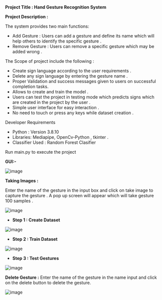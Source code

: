 **Project Title : Hand Gesture Recognition System**

**Project Description :**


The system provides two main functions:

* Add Gesture : Users can add a gesture and define its name which will help others to identify the specific gesture .
* Remove Gesture : Users can remove a specific gesture which may be added wrong .

The Scope of project include the following : 

* Create sign language according to the user requirements .
* Delete any sign language by entering the gesture name .
* Proper Validation and success messages given to users on successful completion tasks.
* Allows to create and train the model .
* Users can test the project in testing mode which predicts signs which are created in the project by the user  .
* Simple user interface for easy interaction .
* No need to touch or press any keys while dataset creation .

Developer Requirements
* Python : Version 3.8.10
* Libraries: Mediapipe, OpenCv-Python , tkinter .
* Classifier Used : Random Forest Clasifier

Run main.py to execute the project

**GUI:-**

![image](https://github.com/saraswatibalotiya/HandGestureRecognitionSystem/assets/54326277/688564b8-2d5f-465f-86dd-6a0d2b61b140)

**Taking Images :**

Enter the name of the gesture in the input box and click on take image to capture the gesture .
A pop up screen will appear which will take gesture 100 samples .

![image](https://github.com/saraswatibalotiya/HandGestureRecognitionSystem/assets/54326277/e04863da-a4ce-4385-9c2d-95d96e1679d6)


* **Step 1 : Create Dataset**

![image](https://github.com/saraswatibalotiya/HandGestureRecognitionSystem/assets/54326277/1c948520-76fd-434e-a802-5af682f9af5a)

* **Step 2 : Train Dataset**
  
![image](https://github.com/saraswatibalotiya/HandGestureRecognitionSystem/assets/54326277/9efb5046-a4cf-49c7-a002-d0b3c7593723)


* **Step 3 : Test Gestures**

![image](https://github.com/saraswatibalotiya/HandGestureRecognitionSystem/assets/54326277/2576d320-e4ea-4ceb-ab1d-58fdc260ae18)


**Delete Gesture :** Enter the name of the gesture in the name input and click on the delete button to delete the gesture.

![image](https://github.com/saraswatibalotiya/HandGestureRecognitionSystem/assets/54326277/a54b8dde-052c-40eb-848a-20dcbbc08447)






